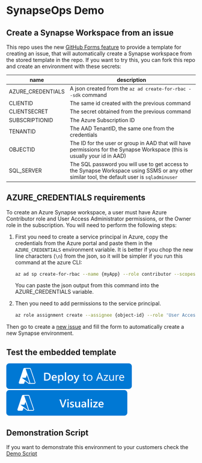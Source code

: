 # SynapseOps Demo

## Create a Synapse Workspace from an issue

This repo uses the new [GitHub Forms feature](https://docs.github.com/en/communities/using-templates-to-encourage-useful-issues-and-pull-requests/syntax-for-issue-forms) to provide a template for creating an issue, that will automatically create a Synapse workspace from the stored template in the repo.
If you want to try this, you can fork this repo and create an environment with these secrets:

| name | description
| --- | ---
| AZURE_CREDENTIALS | A json created from the `az ad create-for-rbac --sdk` command
| CLIENTID | The same id created with the previous command
| CLIENTSECRET | The secret obtained from the previous command
| SUBSCRIPTIONID | The Azure Subscription ID 
| TENANTID | The AAD TenantID, the same one from the credentials
| OBJECTID | The ID for the user or group in AAD that will have permissions for the Synapse Workspace (this is usually your id in AAD)
| SQL_SERVER | The SQL password you will use to get access to the Synapse Workspace using SSMS or any other similar tool, the default user is `sqladminuser`

## AZURE_CREDENTIALS requirements

To create an Azure Synapse workspace, a user must have Azure Contributor role and User Access Administrator permissions, or the Owner role in the subscription. You will need to perform the following steps:

1. First you need to create a service principal in Azure, copy the credentials from the Azure portal and paste them in the `AZURE_CREDENTIALS` environment variable. It is better if you chop the new line characters (`\n`) from the json, so it will be simpler if you run this command at the azure CLI:

    ```bash
    az ad sp create-for-rbac --name {myApp} --role contributor --scopes /subscriptions/{subscription-id}/resourceGroups/{exampleRG} --sdk-auth | tr -d '\n'
    ```

    You can paste the json output from this command into the AZURE_CREDENTIALS variable.

2. Then you need to add permissions to the service principal.

    ```bash
    az role assignment create --assignee {object-id} --role 'User Access Administrator' --scope /subscriptions/{subscription-id}
    ```

Then go to create a [new issue](../../issues/new?assignees=&labels=resource+creation&template=create-synapse-environment.yml&title=%5BCreate%5D%3A+) and fill the form to automatically create a new Synapse environment.

## Test the embedded template

[![Deploy To Azure](https://raw.githubusercontent.com/Azure/azure-quickstart-templates/master/1-CONTRIBUTION-GUIDE/images/deploytoazure.svg?sanitize=true)](https://portal.azure.com/#create/Microsoft.Template/uri/https%3A%2F%2Fraw.githubusercontent.com%2Fjmenterprisedemo%2FSynapseOpsDemo%2Fmain%2Ftemplate%2Ftemplate.json) [![Visualize](https://raw.githubusercontent.com/Azure/azure-quickstart-templates/master/1-CONTRIBUTION-GUIDE/images/visualizebutton.svg?sanitize=true)](http://armviz.io/#/?load=https%3A%2F%2Fraw.githubusercontent.com%2Fjmenterprisedemo%2FSynapseOpsDemo%2Fmain%2Ftemplate%2Ftemplate.json)

## Demonstration Script

If you want to demonstrate this environment to your customers check the [Demo Script](DemoScript.md)
